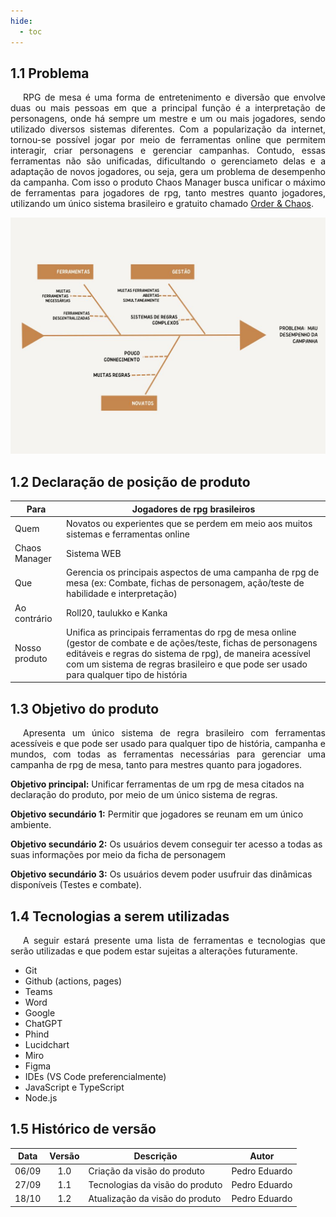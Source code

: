 ```yaml
---
hide:
  - toc
---
```


## 1.1 Problema

<p style="text-align:justify; text-indent:20px;">
RPG de mesa é uma forma de entretenimento e diversão que envolve duas ou mais pessoas em que a principal função é a interpretação de personagens, onde há sempre um mestre e um ou mais jogadores, sendo utilizado diversos sistemas diferentes. Com a popularização da internet, tornou-se possível jogar por meio de ferramentas online que permitem interagir, criar personagens e gerenciar campanhas. Contudo, essas ferramentas não são unificadas, dificultando o gerenciameto delas e a adaptação de novos jogadores, ou seja, gera um problema de desempenho da campanha. Com isso o produto Chaos Manager busca unificar o máximo de ferramentas para jogadores de rpg, tanto mestres quanto jogadores, utilizando um único sistema brasileiro e gratuito chamado <a href="../assets/OrderChaos.pdf" target="_blank">Order & Chaos</a>.
</p>

![Diagrama!](assets/diagrama_peixe.jpg "Diagrama")



## 1.2 Declaração de posição de produto

| Para          | Jogadores de rpg brasileiros                                                                                                                                                                                                                                           |
| ------------- | ---------------------------------------------------------------------------------------------------------------------------------------------------------------------------------------------------------------------------------------------------------------------- |
| Quem          | Novatos ou experientes que se perdem em meio aos muitos sistemas e ferramentas online                                                                                                                                                                                  |
| Chaos Manager | Sistema WEB                                                                                                                                                                                                                                                            |
| Que           | Gerencia os principais aspectos de uma campanha de rpg de mesa (ex: Combate, fichas de personagem, ação/teste de habilidade e interpretação)                                                                                                                           |
| Ao contrário  | Roll20, taulukko e Kanka                                                                                                                                                                                                                                               |
| Nosso produto | Unifica as principais ferramentas do rpg de mesa online (gestor de combate e de ações/teste, fichas de personagens editáveis e regras do sistema de rpg), de maneira acessível com um sistema de regras brasileiro e que pode ser usado para qualquer tipo de história |


## 1.3 Objetivo do produto

<p style="text-align:justify; text-indent:20px;">
Apresenta um único sistema de regra brasileiro com ferramentas acessíveis e que pode ser usado para qualquer tipo de história, campanha e mundos, com todas as ferramentas necessárias para gerenciar uma campanha de rpg de mesa, tanto para mestres quanto para jogadores.
</p>


**Objetivo principal:** Unificar ferramentas de um rpg de mesa citados na declaração do produto, por meio de um único sistema de regras.

**Objetivo secundário 1:** Permitir que jogadores se reunam em um único ambiente.

**Objetivo secundário 2:** Os usuários devem conseguir ter acesso a todas as suas informações por meio da ficha de personagem

**Objetivo secundário 3:** Os usuários devem poder usufruir das dinâmicas disponíveis (Testes e combate).


## 1.4 Tecnologias a serem utilizadas

<p style="text-align:justify; text-indent:20px;">
A seguir estará presente uma lista de ferramentas e tecnologias que serão utilizadas e que podem estar sujeitas a alterações futuramente.
</p>

- Git
- Github (actions, pages)
- Teams
- Word
- Google
- ChatGPT
- Phind
- Lucidchart
- Miro
- Figma
- IDEs (VS Code preferencialmente)
- JavaScript e TypeScript
- Node.js



## 1.5 Histórico de versão

| Data  | Versão | Descrição                       | Autor         |
| :---: | :----: | ------------------------------- | ------------- |
| 06/09 |  1.0   | Criação da visão do produto     | Pedro Eduardo |
| 27/09 |  1.1   | Tecnologias da visão do produto | Pedro Eduardo |
| 18/10 |  1.2   | Atualização da visão do produto | Pedro Eduardo |